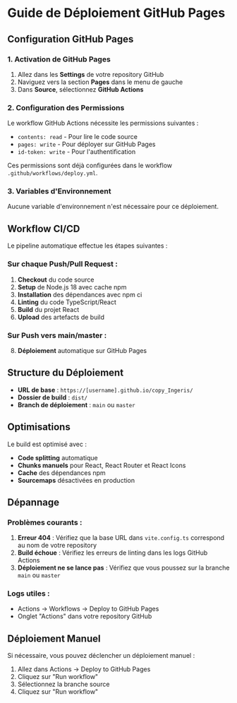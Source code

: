 # Guide de Déploiement GitHub Pages

## Configuration GitHub Pages

### 1. Activation de GitHub Pages

1. Allez dans les **Settings** de votre repository GitHub
2. Naviguez vers la section **Pages** dans le menu de gauche
3. Dans **Source**, sélectionnez **GitHub Actions**

### 2. Configuration des Permissions

Le workflow GitHub Actions nécessite les permissions suivantes :
- `contents: read` - Pour lire le code source
- `pages: write` - Pour déployer sur GitHub Pages
- `id-token: write` - Pour l'authentification

Ces permissions sont déjà configurées dans le workflow `.github/workflows/deploy.yml`.

### 3. Variables d'Environnement

Aucune variable d'environnement n'est nécessaire pour ce déploiement.

## Workflow CI/CD

Le pipeline automatique effectue les étapes suivantes :

### Sur chaque Push/Pull Request :
1. **Checkout** du code source
2. **Setup** de Node.js 18 avec cache npm
3. **Installation** des dépendances avec npm ci
4. **Linting** du code TypeScript/React
5. **Build** du projet React
6. **Upload** des artefacts de build

### Sur Push vers main/master :
8. **Déploiement** automatique sur GitHub Pages

## Structure du Déploiement

- **URL de base** : `https://[username].github.io/copy_Ingeris/`
- **Dossier de build** : `dist/`
- **Branch de déploiement** : `main` ou `master`

## Optimisations

Le build est optimisé avec :
- **Code splitting** automatique
- **Chunks manuels** pour React, React Router et React Icons
- **Cache** des dépendances npm
- **Sourcemaps** désactivées en production

## Dépannage

### Problèmes courants :

1. **Erreur 404** : Vérifiez que la base URL dans `vite.config.ts` correspond au nom de votre repository
2. **Build échoue** : Vérifiez les erreurs de linting dans les logs GitHub Actions
3. **Déploiement ne se lance pas** : Vérifiez que vous poussez sur la branche `main` ou `master`

### Logs utiles :
- Actions → Workflows → Deploy to GitHub Pages
- Onglet "Actions" dans votre repository GitHub

## Déploiement Manuel

Si nécessaire, vous pouvez déclencher un déploiement manuel :
1. Allez dans Actions → Deploy to GitHub Pages
2. Cliquez sur "Run workflow"
3. Sélectionnez la branche source
4. Cliquez sur "Run workflow" 